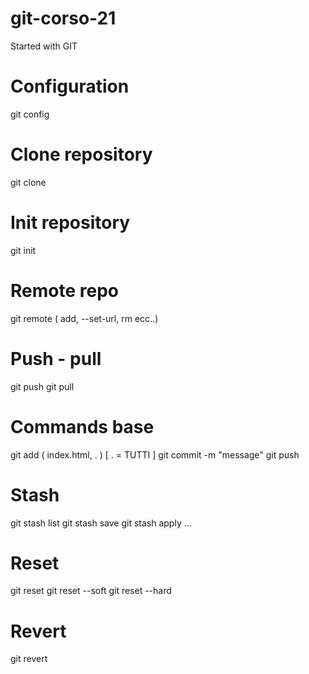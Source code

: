 # git-corso-21
Started with GIT

# Configuration 
git config

# Clone repository
git clone

# Init repository
git init

# Remote repo
git remote ( add, --set-url, rm ecc..)

# Push - pull
git push
git pull

# Commands base
git add ( index.html, . )  [ . = TUTTI ]
git commit -m "message"
git push

# Stash
git stash list
git stash save
git stash apply 
...

# Reset
git reset
git reset --soft
git reset --hard

# Revert
git revert
